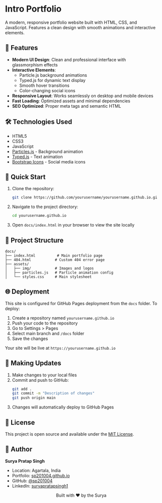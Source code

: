# Intro Portfolio

A modern, responsive portfolio website built with HTML, CSS, and JavaScript. Features a clean design with smooth animations and interactive elements.

## 🌟 Features

- **Modern UI Design**: Clean and professional interface with glassmorphism effects
- **Interactive Elements**:
  - Particle.js background animations
  - Typed.js for dynamic text display
  - Smooth hover transitions
  - Color-changing social icons
- **Responsive Layout**: Works seamlessly on desktop and mobile devices
- **Fast Loading**: Optimized assets and minimal dependencies
- **SEO Optimized**: Proper meta tags and semantic HTML

## 🛠️ Technologies Used

- HTML5
- CSS3
- JavaScript
- [Particles.js](https://vincentgarreau.com/particles.js/) - Background animation
- [Typed.js](https://github.com/mattboldt/typed.js/) - Text animation
- [Bootstrap Icons](https://icons.getbootstrap.com/) - Social media icons

## 🚀 Quick Start

1. Clone the repository:

   ```bash
   git clone https://github.com/yourusername/yourusername.github.io.git
   ```

2. Navigate to the project directory:

   ```bash
   cd yourusername.github.io
   ```

3. Open `docs/index.html` in your browser to view the site locally

## 📂 Project Structure

```
docs/
├── index.html          # Main portfolio page
├── 404.html           # Custom 404 error page
├── assets/
│   ├── img/           # Images and logos
│   ├── particles.js   # Particle animation config
│   └── styles.css     # Main stylesheet
```

## 🌐 Deployment

This site is configured for GitHub Pages deployment from the `docs` folder. To deploy:

1. Create a repository named `yourusername.github.io`
2. Push your code to the repository
3. Go to Settings > Pages
4. Select main branch and `/docs` folder
5. Save the changes

Your site will be live at `https://yourusername.github.io`

## 🔄 Making Updates

1. Make changes to your local files
2. Commit and push to GitHub:
   ```bash
   git add .
   git commit -m "Description of changes"
   git push origin main
   ```
3. Changes will automatically deploy to GitHub Pages

## 📝 License

This project is open source and available under the [MIT License](LICENSE).

## 👤 Author

**Surya Pratap Singh**

- Location: Agartala, India
- Portfolio: [sp201004.github.io](https://sp201004.github.io/Portfolio/)
- GitHub: [@sp201004](https://github.com/sp201004)
- LinkedIn: [suryapratapsingh1](https://www.linkedin.com/in/suryapratapsingh1/)


<div align="center">
Built with ❤️ by the Surya
</div>